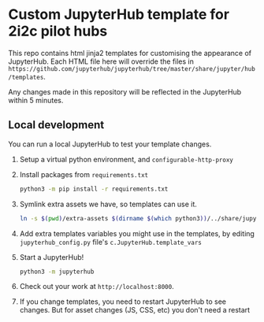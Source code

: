 # Custom JupyterHub template for 2i2c pilot hubs

This repo contains html jinja2 templates for customising the appearance of JupyterHub. Each HTML file here will override the files in `https://github.com/jupyterhub/jupyterhub/tree/master/share/jupyter/hub/templates`.

Any changes made in this repository will be reflected in the JupyterHub within 5 minutes.

## Local development

You can run a local JupyterHub to test your template changes.

1. Setup a virtual python environment, and `configurable-http-proxy`

2. Install packages from `requirements.txt`

   ```bash
   python3 -m pip install -r requirements.txt
   ```
   
3. Symlink extra assets we have, so templates can use it.

   ```bash
   ln -s $(pwd)/extra-assets $(dirname $(which python3))/../share/jupyterhub/static 
   ```
4. Add extra templates variables you might use in the templates, by editing
   `jupyterhub_config.py` file's `c.JupyterHub.template_vars`
   
5. Start a JupyterHub!

   ```bash
   python3 -m jupyterhub
   ```
   
6. Check out your work at `http://localhost:8000`.

7. If you change templates, you need to restart JupyterHub to see changes.
   But for asset changes (JS, CSS, etc) you don't need a restart
